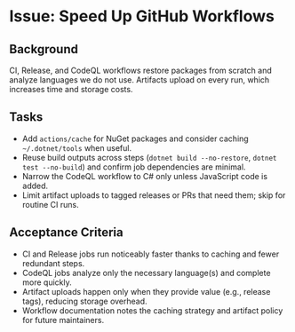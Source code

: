 # Issue: Speed Up GitHub Workflows

## Background
CI, Release, and CodeQL workflows restore packages from scratch and analyze languages we do not use. Artifacts upload on every run, which increases time and storage costs.

## Tasks
- Add `actions/cache` for NuGet packages and consider caching `~/.dotnet/tools` when useful.
- Reuse build outputs across steps (`dotnet build --no-restore`, `dotnet test --no-build`) and confirm job dependencies are minimal.
- Narrow the CodeQL workflow to C# only unless JavaScript code is added.
- Limit artifact uploads to tagged releases or PRs that need them; skip for routine CI runs.

## Acceptance Criteria
- CI and Release jobs run noticeably faster thanks to caching and fewer redundant steps.
- CodeQL jobs analyze only the necessary language(s) and complete more quickly.
- Artifact uploads happen only when they provide value (e.g., release tags), reducing storage overhead.
- Workflow documentation notes the caching strategy and artifact policy for future maintainers.
